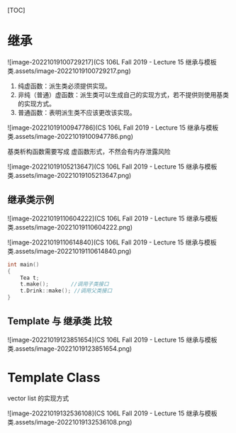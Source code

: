 [TOC]

# 继承

![image-20221019100729217](CS 106L Fall 2019 - Lecture 15 继承与模板类.assets/image-20221019100729217.png)

1. 纯虚函数：派生类必须提供实现。
2. 非纯（普通）虚函数：派生类可以生成自己的实现方式，若不提供则使用基类的实现方式。
3. 普通函数：表明派生类不应该更改该实现。

![image-20221019100947786](CS 106L Fall 2019 - Lecture 15 继承与模板类.assets/image-20221019100947786.png)

基类析构函数需要写成 虚函数形式，不然会有内存泄露风险

![image-20221019105213647](CS 106L Fall 2019 - Lecture 15 继承与模板类.assets/image-20221019105213647.png)

## 继承类示例

![image-20221019110604222](CS 106L Fall 2019 - Lecture 15 继承与模板类.assets/image-20221019110604222.png)

![image-20221019110614840](CS 106L Fall 2019 - Lecture 15 继承与模板类.assets/image-20221019110614840.png)

```c++
int main()
{
	Tea t;
	t.make();		//调用子类接口
	t.Drink::make(); //调用父类接口
}
```

## Template 与 继承类 比较

![image-20221019123851654](CS 106L Fall 2019 - Lecture 15 继承与模板类.assets/image-20221019123851654.png)

# Template Class

vector list 的实现方式

![image-20221019132536108](CS 106L Fall 2019 - Lecture 15 继承与模板类.assets/image-20221019132536108.png)

